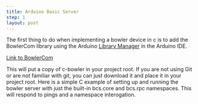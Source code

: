 ```yaml
---
title: Arduino Basic Server
step: 1
layout: post
---
```


The first thing to do when implementing a bowler device in c is to add the BowlerCom library using the Arduino <a href="https://www.arduino.cc/en/Guide/Libraries">Library Manager</a> in the Arduino IDE.  

 <a href="https://github.com/WPIRoboticsEngineering/BowlerCom">Link to BowlerCom</a>

This will put a copy of c-bowler in your project root. If you are not using Git or are not familiar with git, you can just download it and place it in your project root. Here is a simple C example of setting up and running the bowler server with just the built-in bcs.core and bcs.rpc namespaces. This will respond to pings and a namespace interogation. 

<script src="https://gist.github.com/madhephaestus/6d11b420c0f5776ed3c483bc42b54597.js"></script>